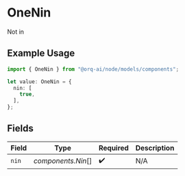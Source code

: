 # OneNin

Not in

## Example Usage

```typescript
import { OneNin } from "@orq-ai/node/models/components";

let value: OneNin = {
  nin: [
    true,
  ],
};
```

## Fields

| Field              | Type               | Required           | Description        |
| ------------------ | ------------------ | ------------------ | ------------------ |
| `nin`              | *components.Nin*[] | :heavy_check_mark: | N/A                |